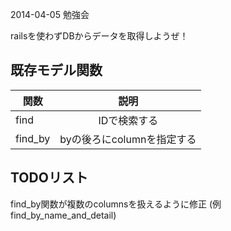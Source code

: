2014-04-05 勉強会

railsを使わずDBからデータを取得しようぜ！


## 既存モデル関数

| 関数        | 説明           |
| ------------- |:-------------:| 
| find      | IDで検索する | 
| find_by      | byの後ろにcolumnを指定する      | 

## TODOリスト

find_by関数が複数のcolumnsを扱えるように修正 (例　find_by_name_and_detail)